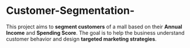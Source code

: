 # Customer-Segmentation-
This project aims to **segment customers** of a mall based on their **Annual Income** and **Spending Score**.   The goal is to help the business understand customer behavior and design **targeted marketing strategies**.

